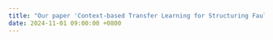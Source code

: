 ```yaml
---
title: "Our paper 'Context-based Transfer Learning for Structuring Fault Localization and Program Repair Automation' was published in ACM Transactions on Software Engineering and Methodology."
date: 2024-11-01 09:00:00 +0800
---
```

